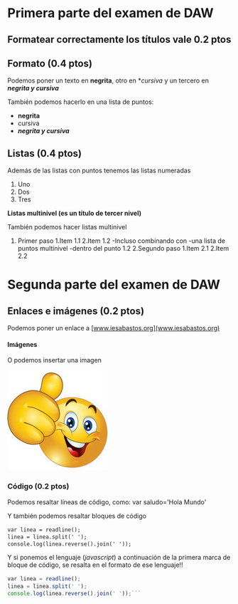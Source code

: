 # Primera parte del examen de DAW
 ## Formatear correctamente los títulos vale 0.2 ptos
 ## Formato (0.4 ptos)
Podemos poner un texto en **negrita**, otro en **cursiva* y un tercero en ***negrita y cursiva***


También podemos hacerlo en una lista de puntos:
- **negrita**
- cursiva
 - ***negrita y cursiva***

 ## Listas (0.4 ptos)
Además de las listas con puntos tenemos las listas numeradas
1. Uno
2. Dos
3. Tres

**Listas multinivel (es un título de tercer nivel)**

También podemos hacer listas multinivel

1. Primer paso
1.Item 1.1
2.Item 1.2
-Incluso combinando con
-una lista de puntos multinivel
-dentro del punto 1.2
2.Segundo paso
1.Item 2.1
2.Item 2.2

 # Segunda parte del examen de DAW
 ## Enlaces e imágenes (0.2 ptos)
Podemos poner un enlace a [www.iesabastos.org](www.iesabastos.org)

 #### Imágenes
O podemos insertar una imagen

![pulgar_arriba](pulgar_arriba.jpg)


 ### Código (0.2 ptos)
Podemos resaltar líneas de código, como: var saludo='Hola Mundo'

Y también podemos resaltar bloques de código
```
var linea = readline();
linea = linea.split(' ');
console.log(linea.reverse().join(' '));
```


Y si ponemos el lenguaje (_javascript_) a continuación de la primera marca de bloque de código, se resalta en el formato de ese lenguaje!!
```js
var linea = readline();
linea = linea.split(' ');
console.log(linea.reverse().join(' '));```
